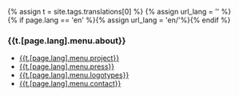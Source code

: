 {% assign t = site.tags.translations[0] %}
{% assign url_lang = '' %}        
{% if page.lang == 'en' %}{% assign url_lang = 'en/'%}{% endif %}
<div class="well">
	<h3>{{t.[page.lang].menu.about}}</h3>
	<ul>
		<li><a href="/{{url_lang}}om/projektet">{{t.[page.lang].menu.project}}</a></li>
		<li><a href="/{{url_lang}}om/press">{{t.[page.lang].menu.press}}</a></li>
		<li><a href="/{{url_lang}}om/logotyper">{{t.[page.lang].menu.logotypes}}</a></li>
		<li><a href="/{{url_lang}}om/kontakta">{{t.[page.lang].menu.contact}}</a></li>
	</ul>
</div>